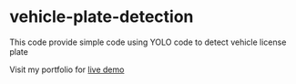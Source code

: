 # vehicle-plate-detection
This code provide simple code using YOLO code to detect vehicle license plate


Visit my portfolio for [live demo](https://portfolio.amierzuki.xyz/live_demo)
